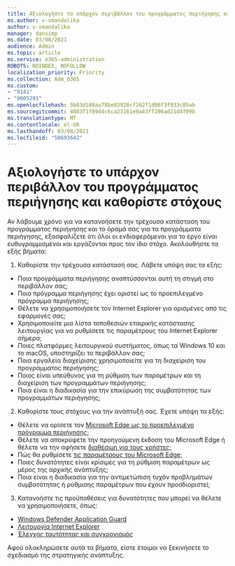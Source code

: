```yaml
---
title: Αξιολογήστε το υπάρχον περιβάλλον του προγράμματος περιήγησης και ορίστε στόχους
ms.author: v-smandalika
author: v-smandalika
manager: dansimp
ms.date: 03/08/2021
audience: Admin
ms.topic: article
ms.service: o365-administration
ROBOTS: NOINDEX, NOFOLLOW
localization_priority: Priority
ms.collection: Adm_O365
ms.custom:
- "9141"
- "9005291"
ms.openlocfilehash: 5b03d188aa78be83928cf262f1d86f3f933c85ab
ms.sourcegitcommit: 4883f1f89d4c6ca23161e9a43ff206ad21d4f09b
ms.translationtype: MT
ms.contentlocale: el-GR
ms.lasthandoff: 03/08/2021
ms.locfileid: "50693642"
---
```

# <a name="evaluate-your-existing-browser-environment-and-define-goals"></a>Αξιολογήστε το υπάρχον περιβάλλον του προγράμματος περιήγησης και καθορίστε στόχους

Αν λάβουμε χρόνο για να κατανοήσετε την τρέχουσα κατάσταση του προγράμματος περιήγησης και το όραμά σας για τα προγράμματα περιήγησης, εξασφαλίζετε ότι όλοι οι ενδιαφερόμενοι για το έργο είναι ευθυγραμμισμένοι και εργάζονται προς τον ίδιο στόχο. Ακολουθήστε τα εξής βήματα:

1. Καθορίστε την τρέχουσα κατάστασή σας. Λάβετε υπόψη σας τα εξής:
- Ποια προγράμματα περιήγησης αναπτύσσονται αυτή τη στιγμή στο περιβάλλον σας;
- Ποιο πρόγραμμα περιήγησης έχει οριστεί ως το προεπιλεγμένο πρόγραμμα περιήγησης;
- Θέλετε να χρησιμοποιήσετε τον Internet Explorer για ορισμένες από τις εφαρμογές σας;
- Χρησιμοποιείτε μια λίστα τοποθεσιών εταιρικής κατάστασης λειτουργίας για να ρυθμίσετε τις παραμέτρους του Internet Explorer σήμερα;
- Ποιες πλατφόρμες λειτουργικού συστήματος, όπως τα Windows 10 και το macOS, υποστηρίζει το περιβάλλον σας;
- Ποια εργαλεία διαχείρισης χρησιμοποιείτε για τη διαχείριση του προγράμματος περιήγησης;
- Ποιος είναι υπεύθυνος για τη ρύθμιση των παραμέτρων και τη διαχείριση των προγραμμάτων περιήγησης;
- Ποια είναι η διαδικασία για την επικύρωση της συμβατότητας των προγραμμάτων περιήγησης;
2. Καθορίστε τους στόχους για την ανάπτυξή σας. Έχετε υπόψη τα εξής:
- Θέλετε να ορίσετε τον [Microsoft Edge ως το προεπιλεγμένο πρόγραμμα περιήγησης;](https://docs.microsoft.com/DeployEdge/edge-default-browser)
- Θέλετε να αποκρύψετε την προηγούμενη έκδοση του Microsoft Edge ή θέλετε να την αφήσετε [διαθέσιμη για τους χρήστες;](https://docs.microsoft.com/DeployEdge/microsoft-edge-sysupdate-access-old-edge)
- Πώς θα ρυθμίσετε [τις παραμέτρους του Microsoft Edge;](https://docs.microsoft.com/DeployEdge/configure-microsoft-edge)
- Ποιες δυνατότητες είναι κρίσιμες για τη ρύθμιση παραμέτρων ως μέρος της αρχικής ανάπτυξης;
- Ποια είναι η διαδικασία για την αντιμετώπιση τυχόν προβλημάτων συμβατότητας ή ρύθμισης παραμέτρων που έχουν προσδιοριστεί;
3. Κατανοήστε τις προϋποθέσεις για δυνατότητες που μπορεί να θέλετε να χρησιμοποιήσετε, όπως:
- [Windows Defender Application Guard](https://docs.microsoft.com/windows/security/threat-protection/microsoft-defender-application-guard/reqs-md-app-guard)
- [Λειτουργία Internet Explorer](https://docs.microsoft.com/DeployEdge/edge-ie-mode)
- [Έλεγχος ταυτότητας και συγχρονισμός](https://docs.microsoft.com/DeployEdge/microsoft-edge-security-identity)

Αφού ολοκληρώσετε αυτά τα βήματα, είστε έτοιμοι να ξεκινήσετε το σχεδιασμό της στρατηγικής ανάπτυξης.

